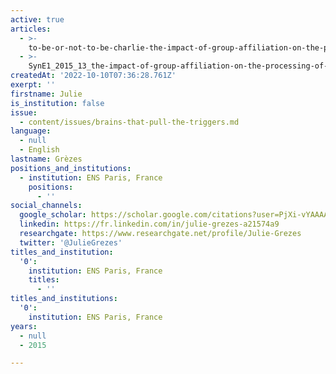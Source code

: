 ```yaml
---
active: true
articles:
  - >-
    to-be-or-not-to-be-charlie-the-impact-of-group-affiliation-on-the-processing-of-others-emitted-social-signals
  - >-
    SynE1_2015_13_the-impact-of-group-affiliation-on-the-processing-of-others-emitted-social-signals
createdAt: '2022-10-10T07:36:28.761Z'
exerpt: ''
firstname: Julie
is_institution: false
issue:
  - content/issues/brains-that-pull-the-triggers.md
language:
  - null
  - English
lastname: Grèzes
positions_and_institutions:
  - institution: ENS Paris, France
    positions:
      - ''
social_channels:
  google_scholar: https://scholar.google.com/citations?user=PjXi-vYAAAAJ&hl=fr
  linkedin: https://fr.linkedin.com/in/julie-grezes-a21574a9
  researchgate: https://www.researchgate.net/profile/Julie-Grezes
  twitter: '@JulieGrezes'
titles_and_institution:
  '0':
    institution: ENS Paris, France
    titles:
      - ''
titles_and_institutions:
  '0':
    institution: ENS Paris, France
years:
  - null
  - 2015

---
```

